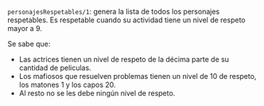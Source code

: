 `personajesRespetables/1`: genera la lista de todos los personajes respetables. Es respetable cuando su actividad tiene un nivel de respeto mayor a 9.

Se sabe que:
* Las actrices tienen un nivel de respeto de la décima parte de su cantidad de peliculas.
* Los mafiosos que resuelven problemas tienen un nivel de 10 de respeto, los matones 1 y los capos 20.
* Al resto no se les debe ningún nivel de respeto. 
